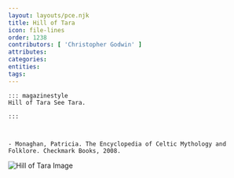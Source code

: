```yaml
---
layout: layouts/pce.njk
title: Hill of Tara
icon: file-lines
order: 1238
contributors: [ 'Christopher Godwin' ]
attributes:
categories:
entities:
tags:
---
```

``` tab [group1:Info]
::: magazinestyle
Hill of Tara See Tara.

:::
```
``` tab [group1:Attributes]
```
``` tab [group1:Entities]
```
``` tab [group1:Sources]
- Monaghan, Patricia. The Encyclopedia of Celtic Mythology and Folklore. Checkmark Books, 2008.
```
![Hill of Tara Image](https://upload.wikimedia.org/wikipedia/commons/thumb/c/cc/Stone_of_Destiny_2018-07-24.jpg/1200px-Stone_of_Destiny_2018-07-24.jpg)
